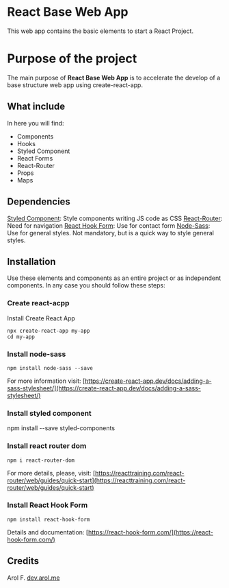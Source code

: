 # React Base Web App

This web app contains the basic elements to start a React Project.

# Purpose of the project

The main purpose of **React Base Web App** is to accelerate the develop of a base structure web app using create-react-app.

## What include

In here you will find:

  - Components
  - Hooks
  - Styled Component
  - React Forms
  - React-Router
  - Props
  - Maps

## Dependencies

[Styled Component](https://styled-components.com/): Style components writing JS code as CSS
[React-Router](https://www.npmjs.com/package/react-router-dom): Need for navigation
[React Hook Form](https://react-hook-form.com/): Use for contact form
[Node-Sass](https://www.npmjs.com/package/node-sass): Use for general styles. Not mandatory, but is a quick way to style general styles.

## Installation

Use these elements and components as an entire project or as independent components.
In any case you should follow these steps:
### Create react-acpp
Install Create React App

    npx create-react-app my-app
    cd my-app

### Install node-sass

    npm install node-sass --save

For more information visit: [https://create-react-app.dev/docs/adding-a-sass-stylesheet/](https://create-react-app.dev/docs/adding-a-sass-stylesheet/)

### Install styled component
npm install --save styled-components

### Install react router dom

    npm i react-router-dom

For more details, please, visit: [https://reacttraining.com/react-router/web/guides/quick-start](https://reacttraining.com/react-router/web/guides/quick-start)

### Install React Hook Form

    npm install react-hook-form

Details and documentation: [https://react-hook-form.com/](https://react-hook-form.com/)

## Credits 

Arol F.
[dev.arol.me](https://dev.arol.me/)